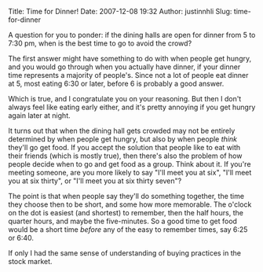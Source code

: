 Title: Time for Dinner!
Date: 2007-12-08 19:32
Author: justinnhli
Slug: time-for-dinner

A question for you to ponder: if the dining halls are open for dinner
from 5 to 7:30 pm, when is the best time to go to avoid the crowd?

The first answer might have something to do with when people get hungry,
and you would go through when you actually have dinner, if your dinner
time represents a majority of people's. Since not a lot of people eat
dinner at 5, most eating 6:30 or later, before 6 is probably a good
answer.

Which is true, and I congratulate you on your reasoning. But then I
don't always feel like eating early either, and it's pretty annoying if
you get hungry again later at night.

It turns out that when the dining hall gets crowded may not be entirely
determined by when people get hungry, but also by when people <span
style="font-style:italic;">think</span> they'll go get food. If you
accept the solution that people like to eat with their friends (which is
mostly true), then there's also the problem of how people decide when to
go and get food as a group. Think about it. If you're meeting someone,
are you more likely to say "I'll meet you at six", "I'll meet you at six
thirty", or "I'll meet you at six thirty seven"?

The point is that when people say they'll do something together, the
time they choose then to be short, and some how more memorable. The
o'clock on the dot is easiest (and shortest) to remember, then the half
hours, the quarter hours, and maybe the five-minutes. So a good time to
get food would be a short time <span
style="font-style:italic;">before</span> any of the easy to remember
times, say 6:25 or 6:40.

If only I had the same sense of understanding of buying practices in the
stock market.

